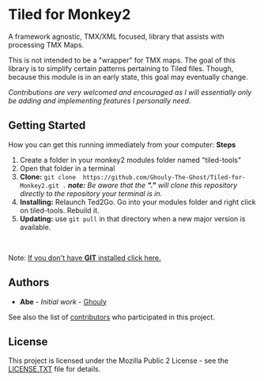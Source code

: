 # Tiled for Monkey2

A framework agnostic, TMX/XML focused, library that assists with processing TMX Maps. 

This is not intended to be a "wrapper" for TMX maps. The goal of this library is to simplify certain patterns pertaining to Tiled files. Though, because this module is in an early state, this goal may eventually change.

*Contributions are very welcomed and encouraged as I will essentially only be adding and implementing features I personally need.*

## Getting Started
How you can get this running immediately from your computer:
**Steps**
1. Create a folder in your monkey2 modules folder named "tiled-tools"
2. Open that folder in a terminal
3. **Clone:** `git clone  https://github.com/Ghouly-The-Ghost/Tiled-for-Monkey2.git .`
        _**note:** Be aware that the **"."** will clone this repository directly to the repository your terminal is in._
4. **Installing:** Relaunch Ted2Go. Go into your modules folder and right click on tiled-tools. Rebuild it.
5. **Updating:** use `git pull` in that directory when a new major version is available.


<br/>

Note: [If you don't have **GIT** installed click here.](https://git-scm.com/book/en/v2/Getting-Started-Installing-Git)

## Authors

* **Abe** - *Initial work* - [Ghouly](https://github.com/Ghouly-The-Ghost)

See also the list of [contributors](https://github.com/your/project/contributors) who participated in this project.

## License

This project is licensed under the Mozilla Public 2 License - see the [LICENSE.TXT](LICENSE.TXT) file for details.
